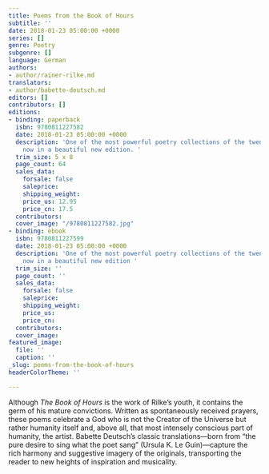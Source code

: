 ```yaml
---
title: Poems from the Book of Hours
subtitle: ''
date: 2018-01-23 05:00:00 +0000
series: []
genre: Poetry
subgenre: []
language: German
authors:
- author/rainer-rilke.md
translators:
- author/babette-deutsch.md
editors: []
contributors: []
editions:
- binding: paperback
  isbn: 9780811227582
  date: 2018-01-23 05:00:00 +0000
  description: 'One of the most powerful poetry collections of the twentieth century,
    now in a beautiful new edition. '
  trim_size: 5 x 8
  page_count: 64
  sales_data:
    forsale: false
    saleprice: 
    shipping_weight: 
    price_us: 12.95
    price_cn: 17.5
  contributors: 
  cover_image: "/9780811227582.jpg"
- binding: ebook
  isbn: 9780811227599
  date: 2018-01-23 05:00:00 +0000
  description: 'One of the most powerful poetry collections of the twentieth century,
    now in a beautiful new edition '
  trim_size: ''
  page_count: ''
  sales_data:
    forsale: false
    saleprice: 
    shipping_weight: 
    price_us: 
    price_cn: 
  contributors: 
  cover_image: 
featured_image:
  file: ''
  caption: ''
_slug: poems-from-the-book-of-hours
headerColorTheme: ''

---
```

Although _The Book of Hours_ is the work of Rilke’s youth, it contains the germ of his mature convictions. Written as spontaneously received prayers, these poems celebrate a God who is not the Creator of the Universe but rather humanity itself and, above all, that most intensely conscious part of humanity, the artist. Babette Deutsch’s classic translations—born from “the pure desire to sing what the poet sang” (Ursula K. Le Guin)—capture the rich harmony and suggestive imagery of the originals, transporting the reader to new heights of inspiration and musicality.
